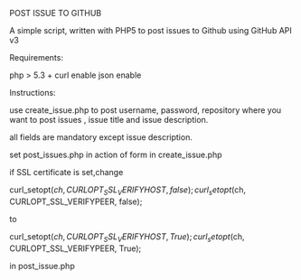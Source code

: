 POST ISSUE TO GITHUB

A simple script, written with PHP5 to post issues to Github using GitHub API v3



Requirements:

php  > 5.3 + 
curl enable
json enable

Instructions:

use create_issue.php to post 
username,
password,
repository where you want to post issues ,
issue title and 
issue description.

all fields are mandatory except issue description.

set post_issues.php in action of form in create_issue.php

if SSL certificate is set,change

curl_setopt($ch, CURLOPT_SSL_VERIFYHOST, false); 
curl_setopt($ch, CURLOPT_SSL_VERIFYPEER, false);

to 

curl_setopt($ch, CURLOPT_SSL_VERIFYHOST, True); 
curl_setopt($ch, CURLOPT_SSL_VERIFYPEER, True);

in post_issue.php








